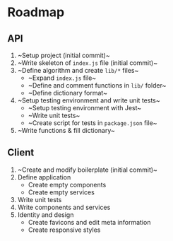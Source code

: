 # Roadmap

## API

1. ~Setup project (initial commit)~
2. ~Write skeleton of `index.js` file (initial commit)~
3. ~Define algorithm and create `lib/*` files~
    * ~Expand `index.js` file~
    * ~Define and comment functions in `lib/` folder~
    * ~Define dictionary format~
4. ~Setup testing environment and write unit tests~
    * ~Setup testing environment with Jest~
    * ~Write unit tests~
    * ~Create script for tests in `package.json` file~
5. ~Write functions & fill dictionary~

## Client

1. ~Create and modify boilerplate (initial commit)~
2. Define application
	* Create empty components
	* Create empty services
3. Write unit tests
4. Write components and services
5. Identity and design
	* Create favicons and edit meta information
	* Create responsive styles